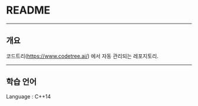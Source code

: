 # README

---

## 개요

코드트리(https://www.codetree.ai/) 에서 자동 관리되는 레포지토리.

---

## 학습 언어

Language : C++14
